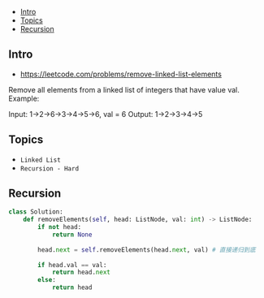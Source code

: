 - [Intro](#intro)
- [Topics](#topics)
- [Recursion](#recursion)

## Intro

- https://leetcode.com/problems/remove-linked-list-elements

Remove all elements from a linked list of integers that have value val.
Example:

Input:  1->2->6->3->4->5->6, val = 6
Output: 1->2->3->4->5



## Topics

- `Linked List`
- `Recursion - Hard`


## Recursion


```py
class Solution:
    def removeElements(self, head: ListNode, val: int) -> ListNode:
        if not head:
            return None
        
        head.next = self.removeElements(head.next, val) # 直接递归到底
        
        if head.val == val:
            return head.next
        else:
            return head
```